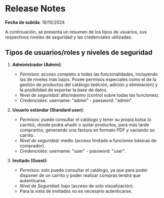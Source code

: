 # Release Notes

**Fecha de subida**: 19/10/2024

A continuación, se presenta un resumen de los tipos de usuarios, sus respectivos niveles de seguridad y las credenciales utilizadas:

## Tipos de usuarios/roles y niveles de seguridad

1. **Administrador (Admin)**:
   - *Permisos*: acceso completo a todas las funcionalidades, incluyendo las de niveles más bajos. Posee permisos especiales como el de la gestión de productos del catálogo (edición, adición y eliminación) y la posibilidad de exportar la base de datos.
   - *Nivel de seguridad*: alto/máximo (control sobre todas las funciones).
   - *Credenciales*: username: "admin" - password: "admin".

2. **Usuario estándar (Standard user)**:
   - *Permisos*: puede consultar el catálogo y tener su propia bolsa (o carrito), donde podrá añadir o quitar productos, para más tarde comprarlos, generando una factura en formato PDF y vaciando su carrito.
   - *Nivel de seguridad*: medio (acceso limitado a funciones básicas de comprador).
   - *Credenciales*: username: "user" - password: "user".

3. **Invitado (Guest)**:
   - *Permisos*: solo puede consultar el catálogo, ya que para poder disponer de un carrito y poder realizar compras tendrá que autenticarse.
   - *Nivel de Seguridad*: bajo (acceso de solo visualización).
   - Para la vista de invitados no es necesario autenticarse.
